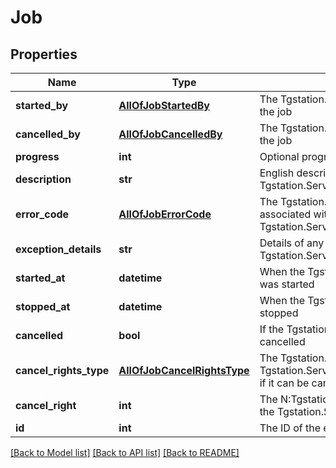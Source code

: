 # Job

## Properties
Name | Type | Description | Notes
------------ | ------------- | ------------- | -------------
**started_by** | [**AllOfJobStartedBy**](AllOfJobStartedBy.md) | The Tgstation.Server.Api.Models.User that started the job | [optional] 
**cancelled_by** | [**AllOfJobCancelledBy**](AllOfJobCancelledBy.md) | The Tgstation.Server.Api.Models.User that cancelled the job | [optional] 
**progress** | **int** | Optional progress between 0 and 100 inclusive | [optional] 
**description** | **str** | English description of the Tgstation.Server.Api.Models.Internal.Job | [optional] 
**error_code** | [**AllOfJobErrorCode**](AllOfJobErrorCode.md) | The Tgstation.Server.Api.Models.ErrorCode associated with the Tgstation.Server.Api.Models.Internal.Job if any. | [optional] 
**exception_details** | **str** | Details of any exceptions caught during the Tgstation.Server.Api.Models.Internal.Job | [optional] 
**started_at** | **datetime** | When the Tgstation.Server.Api.Models.Internal.Job was started | [optional] 
**stopped_at** | **datetime** | When the Tgstation.Server.Api.Models.Internal.Job stopped | [optional] 
**cancelled** | **bool** | If the Tgstation.Server.Api.Models.Internal.Job was cancelled | [optional] 
**cancel_rights_type** | [**AllOfJobCancelRightsType**](AllOfJobCancelRightsType.md) | The Tgstation.Server.Api.Rights.RightsType of Tgstation.Server.Api.Models.Internal.Job.CancelRight if it can be cancelled | [optional] 
**cancel_right** | **int** | The N:Tgstation.Server.Api.Rights required to cancel the Tgstation.Server.Api.Models.Internal.Job | [optional] 
**id** | **int** | The ID of the entity. | [optional] 

[[Back to Model list]](../README.md#documentation-for-models) [[Back to API list]](../README.md#documentation-for-api-endpoints) [[Back to README]](../README.md)

